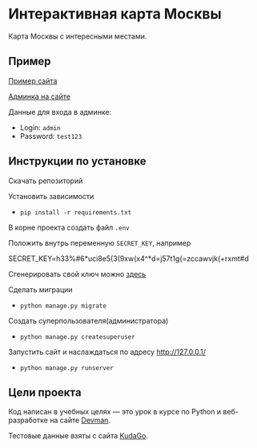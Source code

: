 # Интерактивная карта Москвы

Карта Москвы с интересными местами.


## Пример
[Пример сайта](http://coffeboy.pythonanywhere.com/map)

[Админка на сайте](http://coffeboy.pythonanywhere.com/admin)

Данные для входа в админке:
* Login: `admin`
* Password: `test123`

## Инструкции по установке

Скачать репозиторий

Установить зависимости

* `pip install -r requirements.txt`

В корне проекта создать файл `.env`

Положить внутрь переменную `SECRET_KEY`, например

SECRET_KEY=h33%#6*uci8e5(3(9xw(x4^*d=j57t1g(=zccawvjk(+rxmt#d

Сгенерировать свой ключ можно [здесь](https://djecrety.ir/)

Сделать миграции
* `python manage.py migrate`

Создать суперпользователя(администратора)
* `python manage.py createsuperuser`

Запустить сайт и наслаждаться по адресу http://127.0.0.1/
* `python manage.py runserver` 
    
## Цели проекта

Код написан в учебных целях — это урок в курсе по Python и веб-разработке на сайте [Devman](https://dvmn.org).

Тестовые данные взяты с сайта [KudaGo](https://kudago.com).
